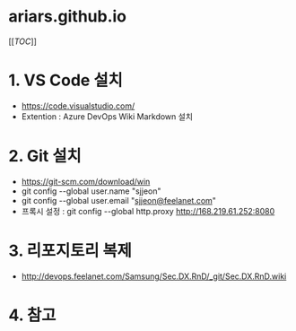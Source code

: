 # ariars.github.io

[[_TOC_]]

# 1. VS Code 설치
 - https://code.visualstudio.com/
 - Extention : Azure DevOps Wiki Markdown 설치

# 2. Git 설치
- https://git-scm.com/download/win
- git config --global user.name "sjjeon"
- git config --global user.email "sjjeon@feelanet.com"
- 프록시 설정 : git config --global http.proxy http://168.219.61.252:8080

# 3. 리포지토리 복제
- http://devops.feelanet.com/Samsung/Sec.DX.RnD/_git/Sec.DX.RnD.wiki

# 4. 참고
